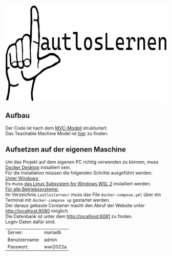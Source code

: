 <img src="Lautloslernen/htdocs/img/LogoLtransparent.png" alt="LautlosLernen Logo" height="300" width="700" />

## Aufbau
Der Code ist nach dem [MVC-Modell](https://en.wikipedia.org/wiki/Model%E2%80%93view%E2%80%93controller) strukturiert. <br>
Das Teachable Machine Model ist [hier](Lautloslernen/htdocs/views/learning/default.php) zu finden.

## Aufsetzen auf der eigenen Maschine
Um das Projekt auf dem eigenen PC richtig verwenden zu können, muss [Docker Desktop](https://www.docker.com/products/docker-desktop/) installiert sein.<br>
Für die Installation müssen die folgenden Schritte ausgeführt werden:<br>
<ins>Unter Windows:</ins><br>
Es muss [das Linux Subsystem for Windows WSL 2](https://learn.microsoft.com/de-de/windows/wsl/install) installiert werden.<br>
<ins>Für alle Betriebssysteme:</ins><br>
Im Verzeichnis `Lautloslernen/` muss das File `docker-compose.yml` über ein Terminal mit ```docker-compose up``` gestartet werden.<br>
Der daraus gebaute Container macht den Abruf der Website unter [http://localhost:8080](http://localhost:8080) möglich.<br>
Die Datenbank ist unter dem [http://localhost:8081](http://localhost:8081) zu finden.<br>
Login-Daten dafür sind:
<table>
  <tr>
    <td>Server:</td>
    <td>mariadb</td>
  </tr>
  <tr>
    <td>Benutzername:</td>
    <td>admin</td>
  </tr>
  <tr>
    <td>Passwort:</td>
    <td>wwi2022a</td>
  </tr>
</table>
